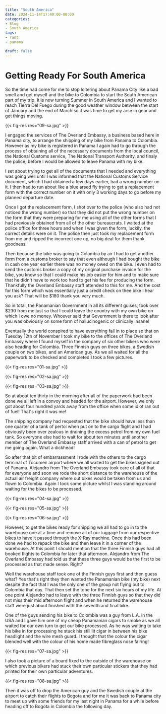 ```yaml
---
title: "South America"
date: 2024-11-14T17:40:00-00:00
categories:
- Blog
- South America
tags:
- rant
- panama

draft: false
---
```


# Getting Ready For South America

So the time had come for me to stop loitering about Panama City like a bad smell and get myself and the bike to Colombia to start the South American part of my trip. It is now turning Summer in South America and I wanted to reach Tierra Del Fuego during the good weather window between the start of January and the end of March so it was time to get my arse in gear and get things moving.

{{< fig-res res="09-sa.jpg" >}}

I engaged the services of The Overland Embassy, a business based here in Panama city, to arrange the shipping of my bike from Panama to Colombia. However as my bike is registered in Panama I again had to go through the process of obtaining all of the necessary documents from the local council, the National Customs service, The National Transport Authority, and finaly the police, before I would be allowed to leave Panama with my bike.

I set about trying to get all of the documents that I needed and everything was going well until I was informed that the National Customs Service document, which I had obtained a few days earlier, had a wrong number on it. I then had to run about like a blue arsed fly trying to get a replacement form with the correct number on it with only 3 working days to go before my planned departure date.

Once I got the replacement form, I shot over to the police (who also had not noticed the wrong number) so that they did not put the wrong number on the form that they were preparing for me using all of the other forms that I had previously obtained from all of the other bureaucrats. I waited at the police office for three hours and when I was given the form, luckily, the correct details were on it. The police then just took my replacement form from me and ripped the incorrect one up, no big deal for them thank goodness.

Then because the bike was going to Colombia by air I had to get another form from a customs broker to say that even although I had bought the bike in cash one year earlier there was no money owed on the bike. I even had to send the customs broker a copy of my original purchase invoice for the bike, you know so that I could make his job easier for him and to make sure that he didn't have to work too hard to get his fee for producing the form. Thankfully the Overland Embassy staff attended to this for me. And the cost for this form which was essentially just a credit check on thee bike I hear you ask? That will be $180 thank you very much. 

So in total, the Panamanian Government in all its different guises, took over $230 from me just so that I could leave the country with my own bike on which I owe no money. Whoever said that Government is there to look after you was obviously on some form of hallucinogenic or clinically insane!

Eventually the world conspired to have everything fall in to place so that on Tuesday 12th of November I took my bike to the offices of The Overland Embassy where I found myself in the company of six other bikers who were also heading for Colombia. Three Finnish guys on three bikes, a Swedish couple on two bikes, and an American guy. As we all waited for all the paperwork to be checked and completed I took a few pictures.

{{< fig-res res="01-sa.jpg" >}}

{{< fig-res res="02-sa.jpg" >}}

{{< fig-res res="03-sa.jpg" >}}

So at about ten thirty in the morning after all of the paperwork had been done we all left in a convoy and headed for the airport. However, we only got about four hundred yards away from the office when some idiot ran out of fuel! That's right it was me!

The shipping company had requested that the bike should have less than one quarter of a tank of pertol when put on to the cargo flight and I had obviously been over zealous in draining the excess petrol from my own fuel tank. So everyone else had to wait for about ten minutes until another member of The Overland Embassy staff arrived with a can of petrol to get me going again. What a dickhead!

So after that bit of embarrassment I rode with the others to the cargo terminal of Tocumen airport where we all waited to get the bikes signed out of Panama. Alejandro from The Overland Embassy took care of all of that for everyone and soon we rode the short distance to the warehouse of the actual air freight company where out bikes would be taken from us and flown to Colombia. Again I took some picture whilst I was standing around waiting for the bikes to be processed.

{{< fig-res res="04-sa.jpg" >}}

{{< fig-res res="05-sa.jpg" >}}

{{< fig-res res="06-sa.jpg" >}}

However, to get the bikes ready for shipping we all had to go in to the warehouse one at a time and remove all of our luggage from our respective bikes to have it passed through the X-Ray machine. Once this had been done we had to repack the bike and then leave it in a corner of the warehouse. At this point I should mention that the three Finnish guys had all booked flights to Colombia for later that afternoon. Alejandro from The Overland Embassy had told us that these three guys would be the first to be processed as that made sense. Right?

Well the warehouse staff took one of the Finnish guys first and then guess what? Yes that's right they then wanted the Panamanian bike (my bike) next despite the fact that I was the only one of the group not flying out to Colombia that day. That then set the tone for the next six hours of my life. At one point Alejandro had to leave with the three Finnish guys so that they did not miss their mid afternoon flight and when he returned the warehouse staff were just about finished with the seventh and final bike.

One of the guys sending his bike to Colombia was a guy from L.A. in the USA and I gave him one of my cheap Panamanian cigars to smoke as we all waited for our own turn to get our bike processed. As he was waiting to take his bike in for processing he stuck his still lit cigar in between his bike headlight and the wire mesh guard. I thought that the colour the cigar blended well with the colour of his home made fibreglass nose fairing!

{{< fig-res res="07-sa.jpg" >}}

I also took a picture of a board fixed to the outside of the warehouse on which previous bikers had stuck their own particular stickers that they had printed for their own particular adventures.

{{< fig-res res="08-sa.jpg" >}}

Then it was off to drop the American guy and the Swedish couple at the airport to catch their flights to Bogota and for me it was back to Panama city to meet up with some friends for my last night in Panama for a while before heading off to Bogota in Colombia the following day.